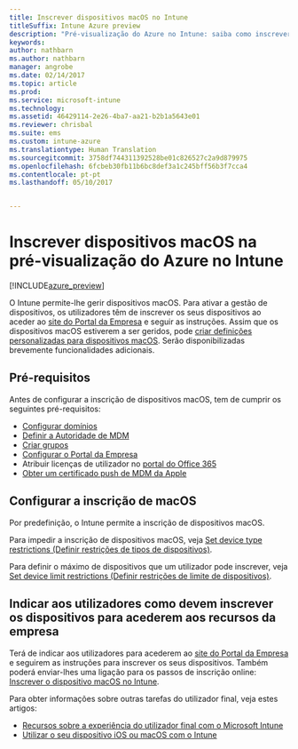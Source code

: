```yaml
---
title: Inscrever dispositivos macOS no Intune
titleSuffix: Intune Azure preview
description: "Pré-visualização do Azure no Intune: saiba como inscrever dispositivos macOS na pré-visualização do Azure no Intune."
keywords: 
author: nathbarn
ms.author: nathbarn
manager: angrobe
ms.date: 02/14/2017
ms.topic: article
ms.prod: 
ms.service: microsoft-intune
ms.technology: 
ms.assetid: 46429114-2e26-4ba7-aa21-b2b1a5643e01
ms.reviewer: chrisbal
ms.suite: ems
ms.custom: intune-azure
ms.translationtype: Human Translation
ms.sourcegitcommit: 3758df744311392528be01c826527c2a9d879975
ms.openlocfilehash: 6fcbeb30fb11b6bc8def3a1c245bff56b3f7cca4
ms.contentlocale: pt-pt
ms.lasthandoff: 05/10/2017


---
```


# <a name="enroll-macos-devices-in-intune-azure-preview"></a>Inscrever dispositivos macOS na pré-visualização do Azure no Intune

[!INCLUDE[azure_preview](../includes/azure_preview.md)]

O Intune permite-lhe gerir dispositivos macOS. Para ativar a gestão de dispositivos, os utilizadores têm de inscrever os seus dispositivos ao aceder ao [site do Portal da Empresa](http://portal.manage.microsoft.com) e seguir as instruções. Assim que os dispositivos macOS estiverem a ser geridos, pode [criar definições personalizadas para dispositivos macOS](../configure-devices/custom-for-macos.md). Serão disponibilizadas brevemente funcionalidades adicionais.

## <a name="prerequisites"></a>Pré-requisitos

Antes de configurar a inscrição de dispositivos macOS, tem de cumprir os seguintes pré-requisitos:

- [Configurar domínios](https://docs.microsoft.com/intune/get-started/start-with-a-paid-subscription-to-microsoft-intune-step-2)
- [Definir a Autoridade de MDM](set-mdm-authority.md)
- [Criar grupos](https://docs.microsoft.com/intune/get-started/start-with-a-paid-subscription-to-microsoft-intune-step-5)
- [Configurar o Portal da Empresa](../manage-apps/company-portal-app.md)
- Atribuir licenças de utilizador no [portal do Office 365](http://go.microsoft.com/fwlink/p/?LinkId=698854)
- [Obter um certificado push de MDM da Apple](get-an-apple-mdm-push-certificate.md)

## <a name="set-up-macos-enrollment"></a>Configurar a inscrição de macOS

Por predefinição, o Intune permite a inscrição de dispositivos macOS.

Para impedir a inscrição de dispositivos macOS, veja [Set device type restrictions (Definir restrições de tipos de dispositivos)](set-enrollment-restrictions.md#set-device-type-restrictions).

Para definir o máximo de dispositivos que um utilizador pode inscrever, veja [Set device limit restrictions (Definir restrições de limite de dispositivos)](set-enrollment-restrictions.md#set-device-limit-restrictions).

## <a name="tell-your-users-how-to-enroll-their-devices-to-access-company-resources"></a>Indicar aos utilizadores como devem inscrever os dispositivos para acederem aos recursos da empresa

Terá de indicar aos utilizadores para acederem ao [site do Portal da Empresa](http://portal.manage.microsoft.com) e seguirem as instruções para inscrever os seus dispositivos. Também poderá enviar-lhes uma ligação para os passos de inscrição online: [Inscrever o dispositivo macOS no Intune](https://docs.microsoft.com/intune/enduser/enroll-your-device-in-intune-macos).

Para obter informações sobre outras tarefas do utilizador final, veja estes artigos:

- [Recursos sobre a experiência do utilizador final com o Microsoft Intune](https://docs.microsoft.com/intune/deploy-use/how-to-educate-your-end-users-about-microsoft-intune)
- [Utilizar o seu dispositivo iOS ou macOS com o Intune](https://docs.microsoft.com/intune/enduser/using-your-ios-or-mac-os-x-device-with-intune)


